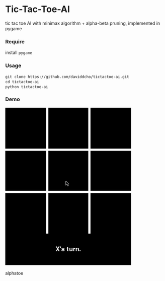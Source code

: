 # Tic-Tac-Toe-AI
tic tac toe AI with minimax algorithm + alpha-beta pruning, implemented in pygame

### Require
install `pygame`

### Usage
```
git clone https://github.com/daviddcho/tictactoe-ai.git
cd tictactoe-ai
python tictactoe-ai
```

### Demo
<img src="demo.gif" width="400">

alphatoe
